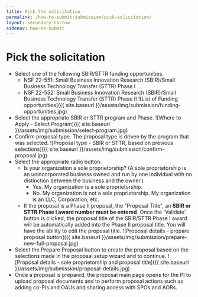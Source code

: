 ```yaml
---
title: Pick the solicitation
permalink: /how-to-submit/submission/pick-solicitation/
layout: secondary-narrow
sidenav: how-to-submit
---
```


# Pick the solicitation

* Select one of the following SBIR/STTR funding opportunities. 
    - NSF 22-551: Small Business Innovation Research (SBIR)/Small Business Technology Transfer (STTR) Phase I 
    - NSF 22-552: Small Business Innovation Research (SBIR)/Small Business Technology Transfer (STTR) Phase II 
![List of Funding opportunities]({{ site.baseurl }}/assets/img/submission/funding-opportunities.jpg)
* Select the appropriate SBIR or STTR program and Phase.
![Where to Apply - Select Program]({{ site.baseurl }}/assets/img/submission/select-program.jpg)
* Confirm proposal type.  The proposal type is driven by the program that was selected. 
![Proposal type - SBIR or STTR, based on previous selections]({{ site.baseurl }}/assets/img/submission/confirm-proposal.jpg)
* Select the appropriate radio button. 
    - Is your organization a sole proprietorship? (A sole proprietorship is an unincorporated business owned and run by one individual with no distinction between the business and the owner.) 
        * Yes. My organization is a sole proprietorship. 
        * No. My organization is not a sole proprietorship. My organization is an LLC, Corporation, etc.
    - If the proposal is a Phase II proposal, the "Proposal Title", an **SBIR or STTR Phase I award number must be entered**. Once the 'Validate' button is clicked, the proposal title of the SBIR/STTR Phase I award will be automatically added into the Phase II proposal title. You will have the ability to edit the proposal title. 
![Proposal details - prepare proposal button]({{ site.baseurl }}/assets/img/submission/prepare-new-full-proposal.jpg)
* Select the Prepare Proposal button to create the proposal based on the selections made in the proposal setup wizard and to continue. 
![Proposal details - sole proprietorship and proposal title]({{ site.baseurl }}/assets/img/submission/proposal-details.jpg)
* Once a proposal is prepared, the proposal main page opens for the PI to upload proposal documents and to perform proposal actions such as adding co-PIs and OAUs and sharing access with SPOs and AORs. 
